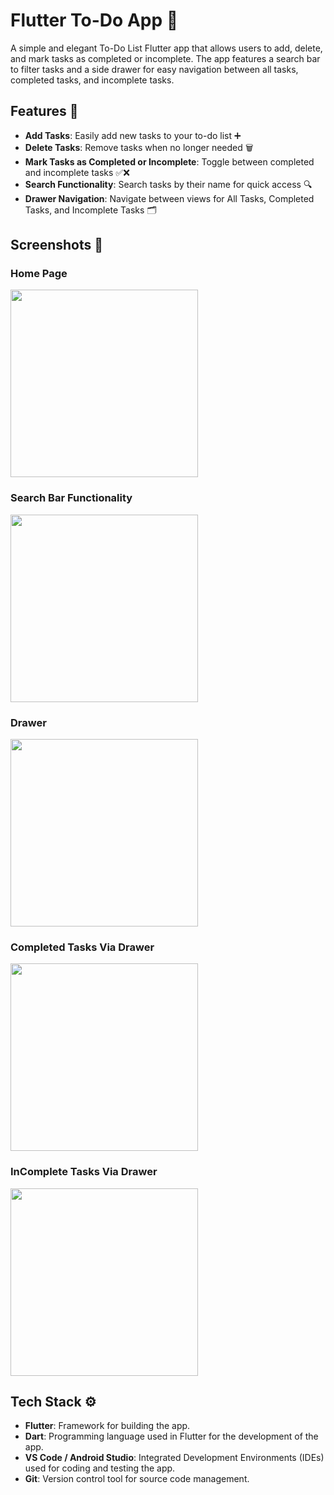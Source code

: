 # Flutter To-Do App 📱
A simple and elegant To-Do List Flutter app that allows users to add, delete, and mark tasks as completed or incomplete. The app features a search bar to filter tasks and a side drawer for easy navigation between all tasks, completed tasks, and incomplete tasks.


## Features 🚀
- **Add Tasks**: Easily add new tasks to your to-do list ➕
- **Delete Tasks**: Remove tasks when no longer needed  🗑️
- **Mark Tasks as Completed or Incomplete**: Toggle between completed and incomplete tasks ✅❌
- **Search Functionality**: Search tasks by their name for quick access  🔍
- **Drawer Navigation**: Navigate between views for All Tasks, Completed Tasks, and Incomplete Tasks  🗂️


## Screenshots 📸
### **Home Page**
<img src="screenshots/allTasks.png" width="300"/>

### **Search Bar Functionality**
<img src="screenshots/searchBar.png" width="300"/>

### **Drawer**
<img src="screenshots/drawer.png" width="300"/>

### **Completed Tasks Via Drawer**
<img src="screenshots/completedTasks.png" width="300"/>

### **InComplete Tasks Via Drawer**
<img src="screenshots/incompleteTasks.png" width="300"/>

## Tech Stack ⚙️
- **Flutter**: Framework for building the app.
- **Dart**: Programming language used in Flutter for the development of the app.
- **VS Code / Android Studio**: Integrated Development Environments (IDEs) used for coding and testing the app.
- **Git**: Version control tool for source code management.